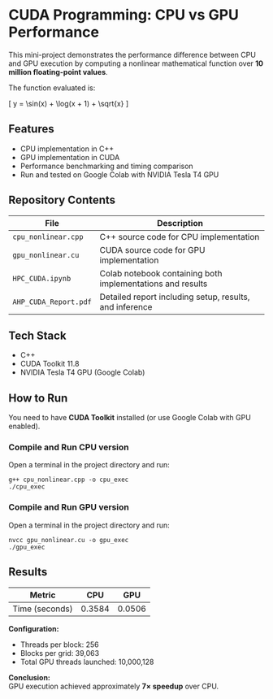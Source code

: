 # CUDA Programming: CPU vs GPU Performance

This mini-project demonstrates the performance difference between CPU and GPU execution by computing a nonlinear mathematical function over **10 million floating-point values**.

The function evaluated is:

\[
y = \sin(x) + \log(x + 1) + \sqrt{x}
\]


## Features
- CPU implementation in C++
- GPU implementation in CUDA
- Performance benchmarking and timing comparison
- Run and tested on Google Colab with NVIDIA Tesla T4 GPU


## Repository Contents

| File | Description |
|------|-------------|
| `cpu_nonlinear.cpp` | C++ source code for CPU implementation |
| `gpu_nonlinear.cu` | CUDA source code for GPU implementation |
| `HPC_CUDA.ipynb` | Colab notebook containing both implementations and results |
| `AHP_CUDA_Report.pdf` | Detailed report including setup, results, and inference |


## Tech Stack
- C++
- CUDA Toolkit 11.8
- NVIDIA Tesla T4 GPU (Google Colab)


## How to Run

You need to have **CUDA Toolkit** installed (or use Google Colab with GPU enabled).

### Compile and Run CPU version
Open a terminal in the project directory and run:
```
g++ cpu_nonlinear.cpp -o cpu_exec
./cpu_exec
```

### Compile and Run GPU version
Open a terminal in the project directory and run:
```
nvcc gpu_nonlinear.cu -o gpu_exec
./gpu_exec
```


## Results

| Metric | CPU | GPU |
|--------|-----|-----|
| Time (seconds) | 0.3584 | 0.0506 |

**Configuration:**
- Threads per block: 256  
- Blocks per grid: 39,063  
- Total GPU threads launched: 10,000,128  

**Conclusion:**  
GPU execution achieved approximately **7× speedup** over CPU.
